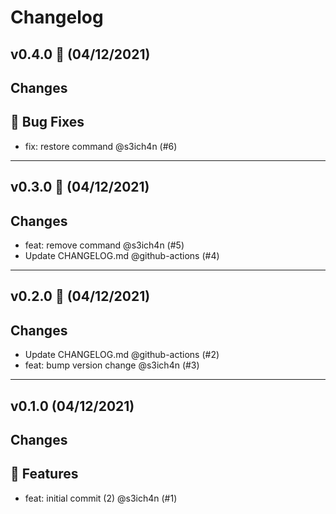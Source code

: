 # Changelog

## v0.4.0 🌈 (04/12/2021)
## Changes

## 🐛 Bug Fixes

- fix: restore command @s3ich4n (#6)

---

## v0.3.0 🌈 (04/12/2021)
## Changes

- feat: remove command @s3ich4n (#5)
- Update CHANGELOG.md @github-actions (#4)

---

## v0.2.0 🌈 (04/12/2021)
## Changes

- Update CHANGELOG.md @github-actions (#2)
- feat: bump version change @s3ich4n (#3)

---

## v0.1.0 (04/12/2021)
## Changes

## 🚀 Features

- feat: initial commit (2) @s3ich4n (#1)
